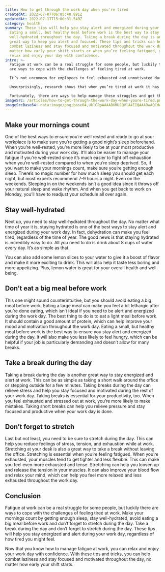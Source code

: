 ```yaml
---
title: How to get through the work day when you're tired
createdAt: 2022-07-07T06:05:40.891Z
updatedAt: 2022-07-17T15:00:31.549Z
category: health
summary: These tips will help you stay alert and energized during your work day.
  Eating a small, but healthy meal before work is the best way to stay
  well-hydrated throughout the day. Taking a break during the day is another
  great way to keep you alert and focused. These tips and tricks can help you
  combat laziness and stay focused and motivated throughout the work day, no
  matter how early your shift starts or when you’re feeling fatigued, you can
  relax and enjoy your day with confidence.
intro: >-
  Fatigue at work can be a real struggle for some people, but luckily there
  are ways to cope with the challenges of feeling tired at work. 

  It’s not uncommon for employees to feel exhausted and unmotivated during the work day. Whether you have a long commute, stressful workload or unforgiving managers, being tired at your job is something that many workers deal with on a daily basis.

  Unsurprisingly, research shows that when you’re tired at work it has a negative effect on your efficiency and performance. It also makes you more prone to making mistakes and forgetting things. 

  Fortunately, there are ways to help manage these struggles and get through your work day when you’re tired. Here are some helpful tips that can make all the difference:
imageSrc: /articles/how-to-get-through-the-work-day-when-youre-tired.png
imageSrcBase64: data:image/png;base64,UklGRpAAAABXRUJQVlA4IIQAAADwAQCdASoKAAoAAUAmJQBOgCLvegKU6JgA/vKRcdwnJdguAafRBzH/8a5ntWT2OSRsEHTfQZrufaEiU7NR73hV3Ten2C6EtGzjP9jKw/01pFjgV8iGg2re/7sPkt6MdOiNmDdqPmEKuGKfLvYV+TS0ufuqSdvuUCTpnSi+mK4gJKEAAAA=
---
```


## Make your mornings count

One of the best ways to ensure you’re well rested and ready to go at your workplace is to make sure you’re getting a good night’s sleep beforehand.
When you’re well-rested, you’re more likely to be at your most productive and motivated during your work day. It’ll also be easier to manage your fatigue if you’re well-rested since it’s much easier to fight off exhaustion when you’re well-rested compared to when you’re sleep deprived.
So, if you want to make your mornings count, make sure you’re getting enough sleep. There’s no magic number for how much sleep you should get each night, but most experts recommend 7-9 hours a night.
Even on the weekends. Sleeping in on the weekends isn’t a good idea since it throws off your natural sleep and wake rhythm. And when you get back to work on Monday, you’ll have to readjust your schedule all over again.

## Stay well-hydrated

Next up, you need to stay well-hydrated throughout the day. No matter what time of year it is, staying hydrated is one of the best ways to stay alert and energized during your work day.
In fact, dehydration can make you feel tired, regardless of the time of year. The good news is that staying hydrated is incredibly easy to do. All you need to do is drink about 8 cups of water every day. It’s as simple as that.

You can also add some lemon slices to your water to give it a boost of flavor and make it more exciting to drink. This will also help it taste less boring and more appetizing. Plus, lemon water is great for your overall health and well-being.

## Don’t eat a big meal before work

This one might sound counterintuitive, but you should avoid eating a big meal before work. Eating a large meal can make you feel a bit lethargic after you’re done eating, which isn’t ideal if you need to be alert and energized during the work day.
The best thing to do is to eat a light meal before work. It should contain a good amount of protein, which can help improve your mood and motivation throughout the work day.
Eating a small, but healthy meal before work is the best way to ensure you stay alert and energized during the day. It will also make you less likely to feel hungry, which can be helpful if your job is particularly demanding and doesn’t allow for many breaks.

## Take a break during the day

Taking a break during the day is another great way to stay energized and alert at work. This can be as simple as taking a short walk around the office or stepping outside for a few minutes.
Taking breaks during the day can relieve stress and help you stay focused and motivated during the rest of your work day.
Taking breaks is essential for your productivity, too. When you feel exhausted and stressed out at work, you’re more likely to make mistakes. Taking short breaks can help you relieve pressure and stay focused and productive when your work day is done.

## Don’t forget to stretch

Last but not least, you need to be sure to stretch during the day. This can help you reduce feelings of stress, tension, and exhaustion while at work. Stretching at your desk is also a great way to take a break without leaving the office.
Stretching is essential when you’re feeling fatigued. When you’re exhausted, your muscles tend to get tighter and less flexible. This can make you feel even more exhausted and tense.
Stretching can help you loosen up and release the tension in your muscles. It can also improve your blood flow and relax your mind, which can help you feel more relaxed and less exhausted throughout the work day.

## Conclusion

Fatigue at work can be a real struggle for some people, but luckily there are ways to cope with the challenges of feeling tired at work. Make your mornings count by getting enough sleep, stay well-hydrated, avoid eating a big meal before work and don’t forget to stretch during the day. Take a break during the day and don’t forget to stretch during the day. These tips will help you stay energized and alert during your work day, regardless of how tired you might feel.

Now that you know how to manage fatigue at work, you can relax and enjoy your work day with confidence. With these tips and tricks, you can help combat laziness and stay focused and motivated throughout the day, no matter how early your shift starts.
